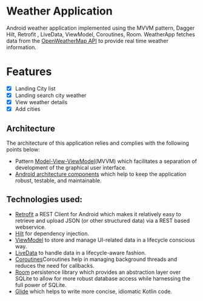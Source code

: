 # Weather Application
Android weather application implemented using the MVVM pattern, Dagger Hilt, Retrofit , LiveData, ViewModel, Coroutines, Room. WeatherApp fetches data from the [OpenWeatherMap API](https://openweathermap.org/api) to provide real time weather information. 


# Features

- [x] Landing City list
- [x] Landing search city weather
- [x] View weather details
- [x] Add cities

## Architecture
The architecture of this application relies and complies with the following points below:
* Pattern [Model-View-ViewModel](https://en.wikipedia.org/wiki/Model%E2%80%93view%E2%80%93viewmodel)(MVVM) which facilitates a separation of development of the graphical user interface.
* [Android architecture components](https://developer.android.com/topic/libraries/architecture/) which help to keep the application robust, testable, and maintainable.

## Technologies used:

* [Retrofit](https://square.github.io/retrofit/) a REST Client for Android which makes it relatively easy to retrieve and upload JSON (or other structured data) via a REST based webservice.
* [Hilt](https://www.geeksforgeeks.org/dagger-hilt-in-android-with-example/) for dependency injection.
* [ViewModel](https://developer.android.com/topic/libraries/architecture/viewmodel) to store and manage UI-related data in a lifecycle conscious way.
* [LiveData](https://developer.android.com/topic/libraries/architecture/livedata) to handle data in a lifecycle-aware fashion.
* [Coroutines](https://kotlinlang.org/docs/reference/coroutines-overview.html)Coroutines help in managing background threads and reduces the need for callbacks.
* [Room](https://developer.android.com/topic/libraries/architecture/room) persistence library which provides an abstraction layer over SQLite to allow for more robust database access while harnessing the full power of SQLite.
* [Glide](https://www.axopen.com/blog/2020/08/glide-kotlin-librairie-chargement-images-android/) which helps to write more concise, idiomatic Kotlin code.

